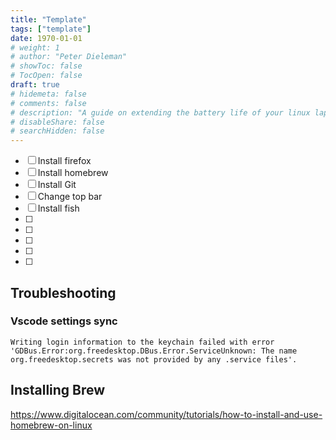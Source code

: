 ```yaml
---
title: "Template"
tags: ["template"]
date: 1970-01-01
# weight: 1
# author: "Peter Dieleman"
# showToc: false
# TocOpen: false
draft: true
# hidemeta: false
# comments: false
# description: "A guide on extending the battery life of your linux laptop"
# disableShare: false
# searchHidden: false
---
```


- [ ] Install firefox
- [ ] Install homebrew
- [ ] Install Git
- [ ] Change top bar
- [ ] Install fish
- [ ]
- [ ]
- [ ]
- [ ]
- [ ]

## Troubleshooting

### Vscode settings sync

`Writing login information to the keychain failed with error 'GDBus.Error:org.freedesktop.DBus.Error.ServiceUnknown: The name org.freedesktop.secrets was not provided by any .service files'.`

## Installing Brew

<https://www.digitalocean.com/community/tutorials/how-to-install-and-use-homebrew-on-linux>
